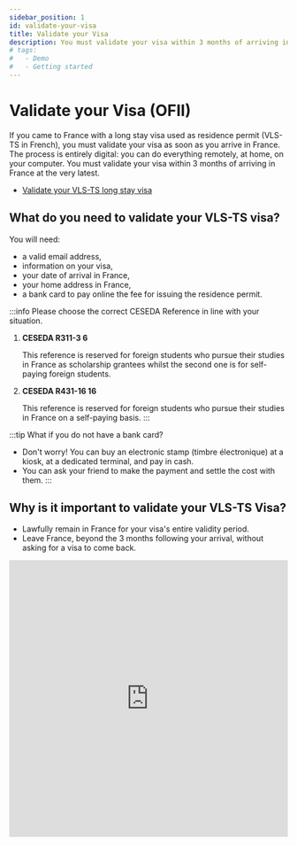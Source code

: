 ```yaml
---
sidebar_position: 1
id: validate-your-visa
title: Validate your Visa
description: You must validate your visa within 3 months of arriving in France at the very latest.
# tags:
#   - Demo
#   - Getting started
---
```


# Validate your Visa (OFII)

If you came to France with a long stay visa used as residence permit (VLS-TS in French), you must validate your visa as soon as you arrive in France. The process is entirely digital: you can do everything remotely, at home, on your computer. You must validate your visa within 3 months of arriving in France at the very latest.

- [Validate your VLS-TS long stay visa](https://administration-etrangers-en-france.interieur.gouv.fr/particuliers/#/vls-ts/demarches/etape/numero-visa)

## What do you need to validate your VLS-TS visa?

You will need:

- a valid email address,
- information on your visa,
- your date of arrival in France,
- your home address in France,
- a bank card to pay online the fee for issuing the residence permit.

:::info
Please choose the correct CESEDA Reference in line with your situation.

1. **CESEDA R311-3 6**

   This reference is reserved for foreign students who pursue their studies in France as scholarship grantees whilst the second one is for self-paying foreign students.

2. **CESEDA R431-16 16**

   This reference is reserved for foreign students who pursue their studies in France on a self-paying basis.
   :::

:::tip
What if you do not have a bank card?<br/>

- Don't worry! You can buy an electronic stamp (timbre électronique) at a kiosk, at a dedicated terminal, and pay in cash.
- You can ask your friend to make the payment and settle the cost with them.
  :::

## Why is it important to validate your VLS-TS Visa?

- Lawfully remain in France for your visa's entire validity period.
- Leave France, beyond the 3 months following your arrival, without asking for a visa to come back.

<!-- ```jsx title="src/pages/my-react-page.js"
import React from "react";
import Layout from "@theme/Layout";

export default function MyReactPage() {
  return (
    <Layout>
      <h1>My React page</h1>
      <p>This is a React page</p>
    </Layout>
  );
}
``` -->

<iframe width="100%" height="500" 
  src="https://www.youtube.com/embed/-iGha_yqN04?si=JG12sb2aFx72kL_K" 
  title="YouTube video player" 
  frameborder="0" 
  allow="accelerometer; autoplay; clipboard-write; encrypted-media; gyroscope; picture-in-picture; web-share" 
  allowfullscreen>
</iframe>
